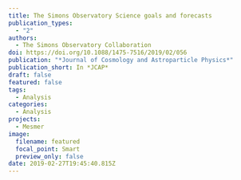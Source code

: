 ```yaml
---
title: The Simons Observatory Science goals and forecasts
publication_types:
  - "2"
authors:
  - The Simons Observatory Collaboration
doi: https://doi.org/10.1088/1475-7516/2019/02/056
publication: "*Journal of Cosmology and Astroparticle Physics*"
publication_short: In *JCAP*
draft: false
featured: false
tags:
  - Analysis
categories:
  - Analysis
projects:
  - Mesmer
image:
  filename: featured
  focal_point: Smart
  preview_only: false
date: 2019-02-27T19:45:40.815Z
---
```

